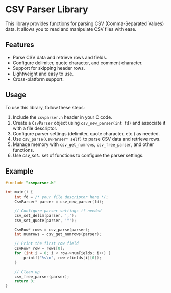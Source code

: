 # CSV Parser Library

This library provides functions for parsing CSV (Comma-Separated Values) data. It allows you to read and manipulate CSV files with ease.

## Features

- Parse CSV data and retrieve rows and fields.
- Configure delimiter, quote character, and comment character.
- Support for skipping header rows.
- Lightweight and easy to use.
- Cross-platform support.

## Usage

To use this library, follow these steps:

1. Include the `csvparser.h` header in your C code.
2. Create a `CsvParser` object using `csv_new_parser(int fd)` and associate it with a file descriptor.
3. Configure parser settings (delimiter, quote character, etc.) as needed.
4. Use `csv_parse(CsvParser* self)` to parse CSV data and retrieve rows.
5. Manage memory with `csv_get_numrows`, `csv_free_parser`, and other functions.
6. Use _csv_set.._ set of functions to configure the parser settings.

## Example

```c
#include "csvparser.h"

int main() {
    int fd = /* your file descriptor here */;
    CsvParser* parser = csv_new_parser(fd);

    // Configure parser settings if needed
    csv_set_delim(parser, ',');
    csv_set_quote(parser, '"');

    CsvRow* rows = csv_parse(parser);
    int numrows = csv_get_numrows(parser);

    // Print the first row field
    CsvRow* row = rows[0];
    for (int i = 0; i < row->numFields; i++) {
        printf("%s\n", row->fields[i][0]);
    }

    // Clean up
    csv_free_parser(parser);
    return 0;
}
```

